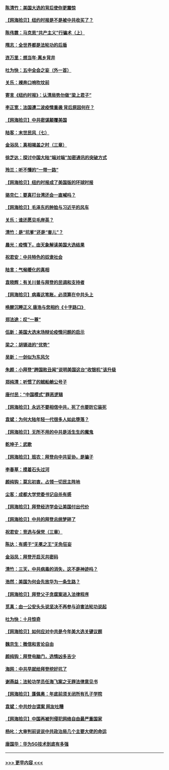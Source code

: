 #### [陈清竹：美国大选的背后使你更震惊](../pages/nsc993/n12515589.md?t=10311651) 
#### [【网海拾贝】纽约时报是不是被中共收买了？](../pages/nsc993/n12515122.md?t=10311651) 
#### [陈伟霆：马克思“共产主义”行骗术（上）](../pages/nsc993/n12510217.md?t=10311651) 
#### [隋志：全世界都是法轮功的后盾](../pages/nsc993/n12510636.md?t=10311651) 
#### [连万里：想当年‧离乡背井](../pages/nsc993/n12510623.md?t=10311651) 
#### [吐为快：五中全会之妄（外一首）](../pages/nsc993/n12510470.md?t=10311651) 
#### [关乐：裸奔口哨吹坟前](../pages/nsc993/n12510403.md?t=10311651) 
#### [寄言《纽约时报》：认清局势勿做“梁上君子”](../pages/nsc993/n12510042.md?t=10311651) 
#### [李正宽：法国遭二波疫情重袭 背后原因何在？](../pages/nsc993/n12509971.md?t=10311651) 
#### [【网海拾贝】中共密谋颠覆美国](../pages/nsc993/n12509816.md?t=10311651) 
#### [陆客：末世民风（七）](../pages/nsc993/n12507822.md?t=10311651) 
#### [金浴凤：真相揭盖之时（三章）](../pages/nsc993/n12507804.md?t=10311651) 
#### [徐芝达：探讨中国大陆“端对端”加密通讯的突破方式](../pages/nsc993/n12507682.md?t=10311651) 
#### [玲兰：听不懂的“一带一路”](../pages/nsc993/n12507669.md?t=10311651) 
#### [【网海拾贝】纽约时报成了美国版的环球时报](../pages/nsc993/n12507053.md?t=10311651) 
#### [骆克仁：要真打台湾还会一直喊吗？](../pages/nsc993/n12506843.md?t=10311651) 
#### [【网海拾贝】毛泽东的肿脸与习近平的风车](../pages/nsc993/n12504537.md?t=10311651) 
#### [关乐：谁还愿见毛岸英？](../pages/nsc993/n12503866.md?t=10311651) 
#### [清竹：是“坑爹”还是“害儿”？](../pages/nsc993/n12503034.md?t=10311651) 
#### [晨光：疫情下，由天象解读美国大选结果](../pages/nsc993/n12502536.md?t=10311651) 
#### [祝君安：中共特色的奴隶社会](../pages/nsc993/n12501529.md?t=10311651) 
#### [陆言：气候暖化的真相](../pages/nsc993/n12501183.md?t=10311651) 
#### [袁晓辉：有关川普与拜登的民调和支持者](../pages/nsc993/n12500433.md?t=10311651) 
#### [【网海拾贝】病毒这笔账，必须算在中共头上](../pages/nsc993/n12500320.md?t=10311651) 
#### [唤醒沉睡正义 唐浩与您相约《十字路口》](../pages/nsc993/n12497980.md?t=10311651) 
#### [郑法途：叹“一尊”](../pages/nsc993/n12498837.md?t=10311651) 
#### [伍新：美国大选末场辩论疫情问题的启示](../pages/nsc993/n12498829.md?t=10311651) 
#### [梁之：胡锡进的“优势”](../pages/nsc993/n12498780.md?t=10311651) 
#### [吴新：一剑似为东风欠](../pages/nsc993/n12498772.md?t=10311651) 
#### [朱颜：小拜登“跨国败丑闻”说明美国这台“收银机”该升级](../pages/nsc993/n12498731.md?t=10311651) 
#### [郑纯清：听惯了的贼船艄公号子](../pages/nsc993/n12498721.md?t=10311651) 
#### [唐付民：“中国模式”罪恶逻辑](../pages/nsc993/n12498310.md?t=10311651) 
#### [【网海拾贝】永远不要相信中共，死了也要防它装死](../pages/nsc993/n12498162.md?t=10311651) 
#### [袁斌：为何大陆年轻一代很多人如此堕落？](../pages/nsc993/n12495696.md?t=10311651) 
#### [【网海拾贝】无所不用的中共是活生生的魔鬼](../pages/nsc993/n12495621.md?t=10311651) 
#### [乾坤子：武歌](../pages/nsc993/n12493391.md?t=10311651) 
#### [【网海拾贝】班农：拜登向中共妥协，是骗子](../pages/nsc993/n12492877.md?t=10311651) 
#### [李春草：摸着石头过河](../pages/nsc993/n12491121.md?t=10311651) 
#### [颜纯钩：莫忘初衷，占领一切民主阵地](../pages/nsc993/n12490965.md?t=10311651) 
#### [尘客：成都大学党委书记自杀有感](../pages/nsc993/n12490950.md?t=10311651) 
#### [【网海拾贝】拜登经济学会让美国付出代价](../pages/nsc993/n12489662.md?t=10311651) 
#### [【网海拾贝】中共的拜登总统梦碎了](../pages/nsc993/n12487896.md?t=10311651) 
#### [祝君安：竞选与保党（三章）](../pages/nsc993/n12487258.md?t=10311651) 
#### [陈达：有感于“无冕之王”无免狂妄](../pages/nsc993/n12485133.md?t=10311651) 
#### [金浴凤：拜登开启灭共密码](../pages/nsc993/n12485125.md?t=10311651) 
#### [清竹：三天，中共病毒的消失，这不是神迹吗？](../pages/nsc993/n12485027.md?t=10311651) 
#### [浩然：美国为何会先放华为一条生路？](../pages/nsc993/n12484997.md?t=10311651) 
#### [【网海拾贝】拜登父子贪腐案进入法律程序](../pages/nsc993/n12484957.md?t=10311651) 
#### [觅真：由一公安头头说坚决不再参与迫害法轮功说起](../pages/nsc993/n12484212.md?t=10311651) 
#### [吐为快：十月惊奇](../pages/nsc993/n12484172.md?t=10311651) 
#### [【网海拾贝】如何应对中共是今年美大选关键议题](../pages/nsc993/n12483755.md?t=10311651) 
#### [魏京生：微信和言论自由](../pages/nsc993/n12483372.md?t=10311651) 
#### [颜纯钩：拜登电脑门，选情凶多吉少](../pages/nsc993/n12482666.md?t=10311651) 
#### [海网：中共早就给拜登挖好坑了](../pages/nsc993/n12482660.md?t=10311651) 
#### [谢燕益：法轮功学员任海飞案之无罪法律意见书](../pages/nsc993/n12482512.md?t=10311651) 
#### [【网海拾贝】蓬佩奥：年底前须关闭所有孔子学院](../pages/nsc993/n12482443.md?t=10311651) 
#### [袁斌：中共炒台谍案 网友吐糟](../pages/nsc993/n12481564.md?t=10311651) 
#### [【网海拾贝】中国再被列侵犯网络自由最严重国家](../pages/nsc993/n12479643.md?t=10311651) 
#### [杨叱：大审判前说说中共政治局几个主要大佬的命运](../pages/nsc993/n12477527.md?t=10311651) 
#### [唐国华：华为5G技术到底有多强](../pages/nsc993/n12477483.md?t=10311651) 

----
#### [ >>> 更早内容 <<< ](../indexes/nsc993-earlier.md)
